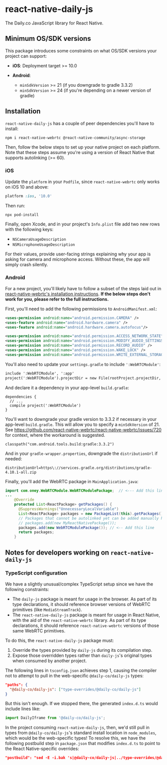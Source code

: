 # react-native-daily-js

The Daily.co JavaScript library for React Native.

## Minimum OS/SDK versions

This package introduces some constraints on what OS/SDK versions your project can support:

- **iOS**: Deployment target >= 10.0
- **Android**:

  - `minSdkVersion` >= 21 (if you downgrade to gradle 3.3.2)
  - `minSdkVersion` >= 24 (if you're depending on a newer version of gradle)

## Installation

`react-native-daily-js` has a couple of peer dependencies you'll have to install:

```bash
npm i react-native-webrtc @react-native-community/async-storage
```

Then, follow the below steps to set up your native project on each platform. Note that these steps assume you're using a version of React Native that supports autolinking (>= 60).

### iOS

Update the `platform` in your `Podfile`, since `react-native-webrtc` only works on iOS 10 and above:

```ruby
platform :ios, '10.0'
```

Then run:

```bash
npx pod-install
```

Finally, open Xcode, and in your project's `Info.plist` file add two new rows with the following keys:

- `NSCameraUsageDescription`
- `NSMicrophoneUsageDescription`

For their values, provide user-facing strings explaining why your app is asking for camera and microphone access. Without these, the app will simply crash silently.

### Android

For a new project, you'll likely have to follow a subset of the steps laid out in [react-native-webrtc's installation instructions](https://github.com/react-native-webrtc/react-native-webrtc/blob/master/Documentation/AndroidInstallation.md). **If the below steps don't work for you, please refer to the full instructions.**

First, you'll need to add the following permissions to `AndroidManifest.xml`:

```xml
<uses-permission android:name="android.permission.CAMERA" />
<uses-feature android:name="android.hardware.camera" />
<uses-feature android:name="android.hardware.camera.autofocus"/>

<uses-permission android:name="android.permission.ACCESS_NETWORK_STATE"/>
<uses-permission android:name="android.permission.MODIFY_AUDIO_SETTINGS" />
<uses-permission android:name="android.permission.RECORD_AUDIO" />
<uses-permission android:name="android.permission.WAKE_LOCK" />
<uses-permission android:name="android.permission.WRITE_EXTERNAL_STORAGE"/>
```

You'll also need to update your `settings.gradle` to include `':WebRTCModule'`:

```xml
include ':WebRTCModule', ':app'
project(':WebRTCModule').projectDir = new File(rootProject.projectDir, '../node_modules/react-native-webrtc/android')
```

And declare it a dependency in your app-level `build.gradle`:

```
dependencies {
  // ...
  compile project(':WebRTCModule')
}
```

You'll want to downgrade your gradle version to 3.3.2 if necessary in your app-level `build.gradle`. This will allow you to specify a `minSdkVersion` of 21. See https://github.com/react-native-webrtc/react-native-webrtc/issues/720 for context, where the workaround is suggested.

```
classpath("com.android.tools.build:gradle:3.3.2")
```

And in your `gradle-wrapper.properties`, downgrade the `distributionUrl` if needed:

```
distributionUrl=https\://services.gradle.org/distributions/gradle-4.10.1-all.zip
```

Finally, you'll add the WebRTC package in `MainApplication.java`:

```java
import com.oney.WebRTCModule.WebRTCModulePackage;  // <--- Add this line
...
    @Override
    protected List<ReactPackage> getPackages() {
      @SuppressWarnings("UnnecessaryLocalVariable")
      List<ReactPackage> packages = new PackageList(this).getPackages();
      // Packages that cannot be autolinked yet can be added manually here, for example:
      // packages.add(new MyReactNativePackage());
      packages.add(new WebRTCModulePackage()); // <-- Add this line
      return packages;
    }
```

## Notes for developers working on `react-native-daily-js`

### TypeScript configuration

We have a slightly unusual/complex TypeScript setup since we have the following constraints:

- The `daily-js` package is meant for usage in the browser. As part of its type declarations, it should reference browser versions of WebRTC primitives (like `MediaStreamTrack`).
- The `react-native-daily-js` package is meant for usage in React Native, with the aid of the `react-native-webrtc` library. As part of its type declarations, it should reference `react-native-webrtc` versions of those same WebRTC primitives.

To do this, the `react-native-daily-js` package must:

1. Override the types provided by `daily-js` during its compilation step.
2. Expose those overridden types rather than `daily-js`'s original types when consumed by another project.

The following lines in `tsconfig.json` achieves step 1, causing the compiler not to attempt to pull in the web-specific `@daily-co/daily-js` types:

```json
"paths": {
  "@daily-co/daily-js": ["type-overrides/@daily-co/daily-js"]
}
```

But this isn't enough. If we stopped there, the generated `index.d.ts` would include lines like:

```js
import DailyIframe from '@daily-co/daily-js';
```

In the project consuming `react-native-daily-js`, then, we'd still pull in types from `@daily-co/daily-js`'s standard install location in `node_modules`, which would be the web-specific types! To resolve this, we have the following postbuild step in `package.json` that modifies `index.d.ts` to point to the React Native-specific overrides:

```json
"postbuild": "sed -E -i.bak 's|@daily-co/daily-js|../type-overrides/@daily-co/daily-js|g' ./dist/index.d.ts && rm ./dist/index.d.ts.bak",
```
